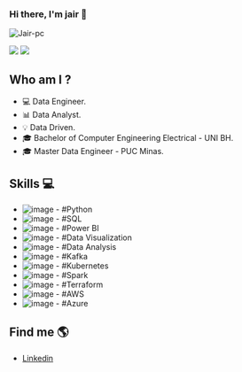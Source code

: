 ### Hi there, I'm jair 👋

<p align="left"> <img src="https://komarev.com/ghpvc/?username=Jair-pc&label=Profile%20views&color=0e75b6&style=flat" alt="Jair-pc" /> </p>


<div> 
 <a href = "mailto:juniorpsilva@msn.com"><img src="https://img.shields.io/badge/-Gmail-%23333?style=for-the-badge&logo=gmail&logoColor=white" target="_blank"></a>
  <a href="https://www.linkedin.com/in/jairengdados/" target="_blank"><img src="https://img.shields.io/badge/-LinkedIn-%230077B5?style=for-the-badge&logo=linkedin&logoColor=white" target="_blank"></a> 
 

## Who am I ?
- 💻 Data Engineer.
- 📊 Data Analyst.
- 💡 Data Driven.
- 🎓 Bachelor of Computer Engineering Electrical - UNI BH.
- 🎓 Master Data Engineer - PUC Minas.



## Skills 💻
 
- ![image](https://user-images.githubusercontent.com/85970166/197610964-45ec0492-908f-4d8a-9e4a-5a14996cc5e1.png) - #Python   
- ![image](https://user-images.githubusercontent.com/85970166/197611710-2d30fc6f-f5a7-4c3e-84dc-30f743ceb8da.png) - #SQL
- ![image](https://user-images.githubusercontent.com/85970166/197611090-c98af984-4790-4a31-a4ca-db183b06cd80.png) - #Power BI
- ![image](https://user-images.githubusercontent.com/85970166/197611822-7d2e0717-d250-4eb2-9145-54e6a6a58c76.png) - #Data Visualization
- ![image](https://user-images.githubusercontent.com/85970166/197611859-7fa1e72a-b3e2-4077-80be-bb5c1eda8e47.png) - #Data Analysis
- ![image](https://user-images.githubusercontent.com/85970166/197610485-2e1cf4f0-ec02-45be-a499-beabeabfe52f.png) - #Kafka
- ![image](https://user-images.githubusercontent.com/85970166/197611906-681e9ca8-8f1e-43d6-828d-925aa29abb23.png) - #Kubernetes
- ![image](https://user-images.githubusercontent.com/85970166/197610682-8d96eda3-a9de-4b7c-995f-235c92fa915e.png) - #Spark
- ![image](https://user-images.githubusercontent.com/85970166/197612058-f4239307-1306-4cbd-b703-b401ed1978f4.png) - #Terraform
- ![image](https://user-images.githubusercontent.com/85970166/197611946-6d5e755d-04aa-4277-b31c-5d96863c9b86.png) - #AWS
- ![image](https://user-images.githubusercontent.com/85970166/197611993-34700f9c-bd98-4a64-882a-930293f63d17.png) - #Azure

 


## Find me  🌎
- [Linkedin](https://www.linkedin.com/in/jairengdados/)



